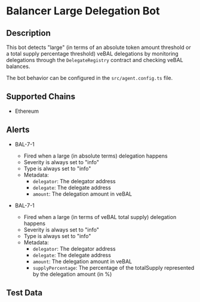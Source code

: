 # Balancer Large Delegation Bot

## Description

This bot detects "large" (in terms of an absolute token amount threshold or a total supply percentage threshold) veBAL
delegations by monitoring delegations through the `DelegateRegistry` contract and checking veBAL balances.

The bot behavior can be configured in the `src/agent.config.ts` file.

## Supported Chains

- Ethereum

## Alerts

- BAL-7-1
  - Fired when a large (in absolute terms) delegation happens
  - Severity is always set to "info"
  - Type is always set to "info"
  - Metadata:
    - `delegator`: The delegator address
    - `delegate`: The delegate address
    - `amount`: The delegation amount in veBAL

- BAL-7-1
  - Fired when a large (in terms of veBAL total supply) delegation happens
  - Severity is always set to "info"
  - Type is always set to "info"
  - Metadata:
    - `delegator`: The delegator address
    - `delegate`: The delegate address
    - `amount`: The delegation amount in veBAL
    - `supplyPercentage`: The percentage of the totalSupply represented by the delegation amount (in %)

## Test Data

